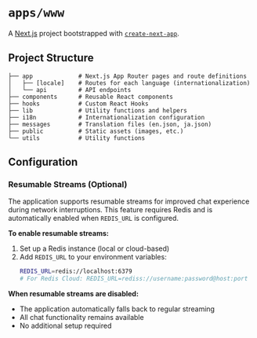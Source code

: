 # `apps/www`

A [Next.js](https://nextjs.org/) project bootstrapped with [`create-next-app`](https://github.com/vercel/next.js/tree/canary/packages/create-next-app).

## Project Structure

```
├── app             # Next.js App Router pages and route definitions
│   ├── [locale]    # Routes for each language (internationalization)
│   └── api         # API endpoints
├── components      # Reusable React components
├── hooks           # Custom React Hooks
├── lib             # Utility functions and helpers
├── i18n            # Internationalization configuration
├── messages        # Translation files (en.json, ja.json)
├── public          # Static assets (images, etc.)
└── utils           # Utility functions
```

## Configuration

### Resumable Streams (Optional)

The application supports resumable streams for improved chat experience during network interruptions. This feature requires Redis and is automatically enabled when `REDIS_URL` is configured.

**To enable resumable streams:**

1. Set up a Redis instance (local or cloud-based)
2. Add `REDIS_URL` to your environment variables:
   ```bash
   REDIS_URL=redis://localhost:6379
   # For Redis Cloud: REDIS_URL=rediss://username:password@host:port
   ```

**When resumable streams are disabled:**
- The application automatically falls back to regular streaming
- All chat functionality remains available
- No additional setup required